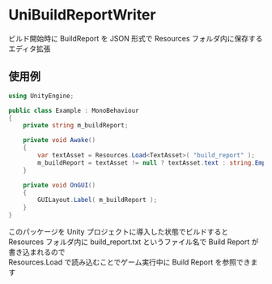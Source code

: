 # UniBuildReportWriter

ビルド開始時に BuildReport を JSON 形式で Resources フォルダ内に保存するエディタ拡張

## 使用例

```cs
using UnityEngine;

public class Example : MonoBehaviour
{
    private string m_buildReport;

    private void Awake()
    {
        var textAsset = Resources.Load<TextAsset>( "build_report" );
        m_buildReport = textAsset != null ? textAsset.text : string.Empty;
    }

    private void OnGUI()
    {
        GUILayout.Label( m_buildReport );
    }
}
```

このパッケージを Unity プロジェクトに導入した状態でビルドすると  
Resources フォルダ内に build_report.txt というファイル名で Build Report が書き込まれるので  
Resources.Load<TextAsset> で読み込むことでゲーム実行中に Build Report を参照できます  
